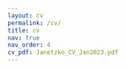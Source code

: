 ```yaml
---
layout: cv
permalink: /cv/
title: cv
nav: true
nav_order: 4
cv_pdf: Janetzko_CV_Jan2023.pdf
---
```

